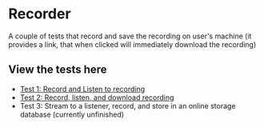 # Recorder

A couple of tests that record and save the recording on user's machine (it provides a link, that when clicked will immediately download the recording)

## View the tests here

- [Test 1: Record and Listen to recording]((https://seven-squares-studios.github.io/recorder/tests/1-record%20and%20play))
- [Test 2: Record, listen, and download recording](https://seven-squares-studios.github.io/recorder/tests/2-record%20and%20play%20and%20download/)
- Test 3: Stream to a listener, record, and store in an online storage database (currently unfinished)